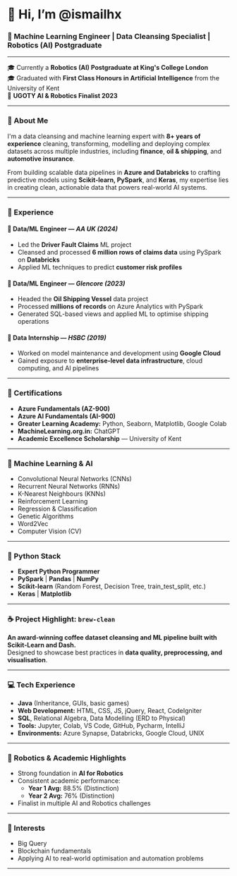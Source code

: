 # 👋 Hi, I’m @ismailhx

### 🧠   Machine Learning Engineer | Data Cleansing Specialist | Robotics (AI) Postgraduate

---

🎓 Currently a **Robotics (AI) Postgraduate at King's College London**  
🎓 Graduated with **First Class Honours in Artificial Intelligence** from the University of Kent  
🏅 **UGOTY AI & Robotics Finalist 2023**

---

### 💼 About Me

I'm a data cleansing and machine learning expert with **8+ years of experience** cleaning, transforming, modelling and deploying complex datasets across multiple industries, including **finance**, **oil & shipping**, and **automotive insurance**.

From building scalable data pipelines in **Azure and Databricks** to crafting predictive models using **Scikit-learn, PySpark**, and **Keras**, my expertise lies in creating clean, actionable data that powers real-world AI systems.  

---

### 🚀 Experience

#### 🔹 Data/ML Engineer — *AA UK (2024)*  
- Led the **Driver Fault Claims** ML project  
- Cleansed and processed **6 million rows of claims data** using PySpark on **Databricks**  
- Applied ML techniques to predict **customer risk profiles**

#### 🔹 Data/ML Engineer — *Glencore (2023)*  
- Headed the **Oil Shipping Vessel** data project  
- Processed **millions of records** on Azure Analytics with PySpark  
- Generated SQL-based views and applied ML to optimise shipping operations

#### 🔹 Data Internship — *HSBC (2019)*  
- Worked on model maintenance and development using **Google Cloud**  
- Gained exposure to **enterprise-level data infrastructure**, cloud computing, and AI pipelines  

---

### 📜 Certifications

- **Azure Fundamentals (AZ-900)**
- **Azure AI Fundamentals (AI-900)**
- **Greater Learning Academy:** Python, Seaborn, Matplotlib, Google Colab  
- **MachineLearning.org.in:** ChatGPT  
- **Academic Excellence Scholarship** — University of Kent  

---

### 🤖 Machine Learning & AI

- Convolutional Neural Networks (CNNs)  
- Recurrent Neural Networks (RNNs)  
- K-Nearest Neighbours (KNNs)  
- Reinforcement Learning  
- Regression & Classification  
- Genetic Algorithms  
- Word2Vec  
- Computer Vision (CV)  

---

### 🐍 Python Stack

- **Expert Python Programmer**  
- **PySpark** | **Pandas** | **NumPy**  
- **Scikit-learn** (Random Forest, Decision Tree, train_test_split, etc.)  
- **Keras** | **Matplotlib**  

---

### ☕ Project Highlight: `brew-clean`

**An award-winning coffee dataset cleansing and ML pipeline built with Scikit-Learn and Dash.**  
Designed to showcase best practices in **data quality, preprocessing, and visualisation**.  

---

### 💻 Tech Experience

- **Java** (Inheritance, GUIs, basic games)  
- **Web Development:** HTML, CSS, JS, jQuery, React, CodeIgniter  
- **SQL**, Relational Algebra, Data Modelling (ERD to Physical)  
- **Tools:** Jupyter, Colab, VS Code, GitHub, Pycharm, IntelliJ  
- **Environments:** Azure Synapse, Databricks, Google Cloud, UNIX  

---

### 🧠 Robotics & Academic Highlights

- Strong foundation in **AI for Robotics**  
- Consistent academic performance:
  - **Year 1 Avg:** 88.5% (Distinction)  
  - **Year 2 Avg:** 76% (Distinction)  
- Finalist in multiple AI and Robotics challenges  

---

### 🎯 Interests

- Big Query  
- Blockchain fundamentals  
- Applying AI to real-world optimisation and automation problems  

---

<!---
ismailhx/ismailhx is a ✨ special ✨ repository because its `README.md` (this file) appears on your GitHub profile.
You can click the Preview link to take a look at your changes.
--->
